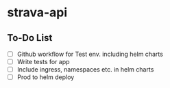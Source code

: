 # strava-api

## To-Do List
- [ ] Github workflow for Test env. including helm charts
- [ ] Write tests for app
- [ ] Include ingress, namespaces etc. in helm charts
- [ ] Prod to helm deploy